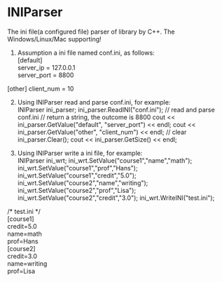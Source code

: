 INIParser
=========

The ini file(a configured file) parser of library by C++.  The Windows/Linux/Mac supporting!    

1. Assumption a ini file named conf.ini, as follows:    
[default]   
server_ip = 127.0.0.1   
server_port = 8800  
    
[other] 
client_num = 10 

2. Using INIParser read and parse conf.ini, for example:    
    INIParser ini_parser;
    ini_parser.ReadINI("conf.ini"); // read and parse conf.ini 
    // return a string, the outcome is 8800 
    cout << ini_parser.GetValue("default", "server_port") << endl; 
    cout << ini_parser.GetValue("other", "client_num") << endl;
    // clear
    ini_parser.Clear();
    cout << ini_parser.GetSize() << endl;
    
3. Using INIParser write a ini file, for example:   
    INIParser ini_wrt;
    ini_wrt.SetValue("course1","name","math");
    ini_wrt.SetValue("course1","prof","Hans");
    ini_wrt.SetValue("course1","credit","5.0");
    ini_wrt.SetValue("course2","name","writing");
    ini_wrt.SetValue("course2","prof","Lisa");
    ini_wrt.SetValue("course2","credit","3.0");
    ini_wrt.WriteINI("test.ini");
   
/* test.ini */  
[course1]   
credit=5.0  
name=math   
prof=Hans   
[course2]   
credit=3.0  
name=writing    
prof=Lisa   
